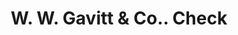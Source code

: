 ---
doi: 10.7916/D84B4CCQ
date_other: '1880'
date_other_textual: 1880-1889
form: printed ephemera
genre:
- Checks (bank checks)
name:
- W. W. Gavitt & Co.
object_in_context_url: https://biggert.cul.columbia.edu/items/view/ave_biggert_00306
subject_hierarchical_geographic:
- Topeka, Kansas, United States
subject_name:
- W. W. Gavitt & Co.
title: W. W. Gavitt & Co.. Check
sort_title: W. W. Gavitt & Co.. Check
call_number: ave_biggert_00306
coordinates:
- 39.05583333333333,-95.68944444444445
pid: ave_biggert_00306
identifiers: ave_biggert_00306
thumbnail: https://derivativo-1.library.columbia.edu/iiif/2/ldpd:344242/full/!256,256/0/native.jpg
permalink: /biggert/ave_biggert_00306/
layout: iiif-image-page
---
